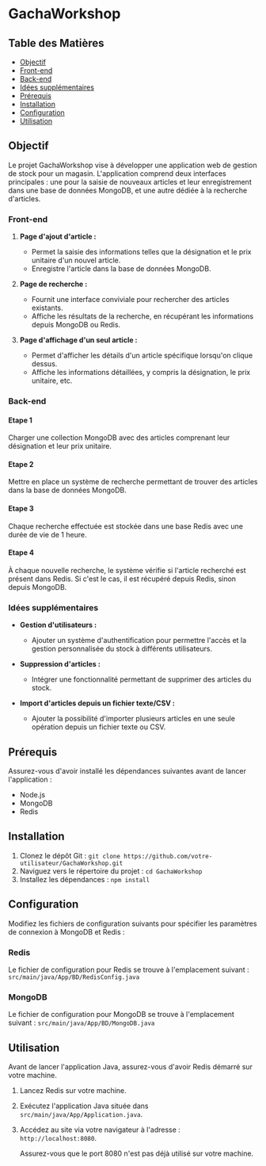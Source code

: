 # GachaWorkshop

## Table des Matières

- [Objectif](#objectif)
- [Front-end](#front-end)
- [Back-end](#back-end)
- [Idées supplémentaires](#idées-supplémentaires)
- [Prérequis](#prérequis)
- [Installation](#installation)
- [Configuration](#configuration)
- [Utilisation](#utilisation)


## Objectif

Le projet GachaWorkshop vise à développer une application web de gestion de stock pour un magasin. L'application comprend deux interfaces principales : une pour la saisie de nouveaux articles et leur enregistrement dans une base de données MongoDB, et une autre dédiée à la recherche d'articles.

### Front-end

1. **Page d'ajout d'article :**
   - Permet la saisie des informations telles que la désignation et le prix unitaire d'un nouvel article.
   - Enregistre l'article dans la base de données MongoDB.

2. **Page de recherche :**
   - Fournit une interface conviviale pour rechercher des articles existants.
   - Affiche les résultats de la recherche, en récupérant les informations depuis MongoDB ou Redis.

3. **Page d'affichage d'un seul article :**
   - Permet d'afficher les détails d'un article spécifique lorsqu'on clique dessus.
   - Affiche les informations détaillées, y compris la désignation, le prix unitaire, etc.

### Back-end

#### Etape 1

Charger une collection MongoDB avec des articles comprenant leur désignation et leur prix unitaire.

#### Etape 2

Mettre en place un système de recherche permettant de trouver des articles dans la base de données MongoDB.

#### Etape 3

Chaque recherche effectuée est stockée dans une base Redis avec une durée de vie de 1 heure.

#### Etape 4

À chaque nouvelle recherche, le système vérifie si l'article recherché est présent dans Redis. Si c'est le cas, il est récupéré depuis Redis, sinon depuis MongoDB.

### Idées supplémentaires

- **Gestion d'utilisateurs :**
  - Ajouter un système d'authentification pour permettre l'accès et la gestion personnalisée du stock à différents utilisateurs.

- **Suppression d'articles :**
  - Intégrer une fonctionnalité permettant de supprimer des articles du stock.

- **Import d'articles depuis un fichier texte/CSV :**
  - Ajouter la possibilité d'importer plusieurs articles en une seule opération depuis un fichier texte ou CSV.

## Prérequis

Assurez-vous d'avoir installé les dépendances suivantes avant de lancer l'application :
- Node.js
- MongoDB
- Redis

## Installation

1. Clonez le dépôt Git : `git clone https://github.com/votre-utilisateur/GachaWorkshop.git`
2. Naviguez vers le répertoire du projet : `cd GachaWorkshop`
3. Installez les dépendances : `npm install`

## Configuration

Modifiez les fichiers de configuration suivants pour spécifier les paramètres de connexion à MongoDB et Redis :

### Redis

Le fichier de configuration pour Redis se trouve à l'emplacement suivant :
`src/main/java/App/BD/RedisConfig.java`

### MongoDB

Le fichier de configuration pour MongoDB se trouve à l'emplacement suivant :
`src/main/java/App/BD/MongoDB.java`



## Utilisation

Avant de lancer l'application Java, assurez-vous d'avoir Redis démarré sur votre machine.

1. Lancez Redis sur votre machine.

2. Exécutez l'application Java située dans `src/main/java/App/Application.java`.

3. Accédez au site via votre navigateur à l'adresse : `http://localhost:8080`.

   Assurez-vous que le port 8080 n'est pas déjà utilisé sur votre machine.
